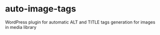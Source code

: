 # auto-image-tags
WordPress plugin for automatic ALT and TITLE tags generation for images in media library
